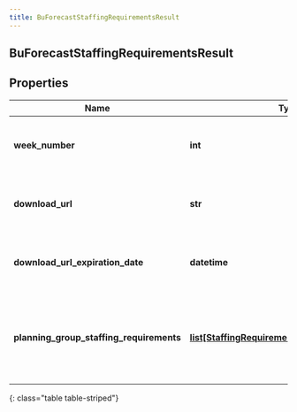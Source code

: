 ```yaml
---
title: BuForecastStaffingRequirementsResult
---
```

## BuForecastStaffingRequirementsResult

## Properties

|Name | Type | Description | Notes|
|------------ | ------------- | ------------- | -------------|
| **week_number** | **int** | The week number represented by this response | |
| **download_url** | **str** | The url to get the requirements results for this week | |
| **download_url_expiration_date** | **datetime** | The expiration date of the download url, as an ISO-8601 string | |
| **planning_group_staffing_requirements** | [**list[StaffingRequirementsPlanningGroupData]**](StaffingRequirementsPlanningGroupData.html) | Results will always come via downloadUrl, however the schema is included for documentation | [optional] |
{: class="table table-striped"}


